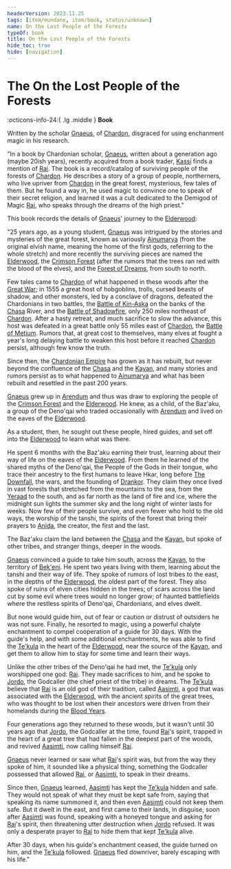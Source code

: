 ```yaml
---
headerVersion: 2023.11.25
tags: [item/mundane, item/book, status/unknown]
name: On the Lost People of the Forests
typeOf: book
title: On the Lost People of the Forests
hide_toc: true
hide: [navigation]
---
```

# The On the Lost People of the Forests
:octicons-info-24:{ .lg .middle } **Book**  

Written by the scholar [Gnaeus](<../../people/chardonians/gnaeus.md>), of [Chardon](<../../gazetteer/west-coast/chardonian-empire/chardon/chardon.md>), disgraced for using enchanment magic in his research. 

"In a book by Chardonian scholar, [Gnaeus](<../../people/chardonians/gnaeus.md>), written about a generation ago (maybe 20ish years), recently acquired from a book trader, [Kassi](<../../people/dunmari/kassi.md>) finds a mention of [Rai](<../../people/pcs/great-war/rai.md>). The book is a record/catalog of surviving people of the forests of [Chardon](<../../gazetteer/west-coast/chardonian-empire/chardon/chardon.md>). He describes a story of a group of people, northerners, who live upriver from [Chardon](<../../gazetteer/west-coast/chardonian-empire/chardon/chardon.md>) in the great forest, mysterious, few tales of them. But he found a way in, he used magic to convince one to speak of their secret religion, and learned it was a cult dedicated to the Demigod of Magic [Rai](<../../people/pcs/great-war/rai.md>), who speaks through the dreams of the high priest."

This book records the details of [Gnaeus](<../../people/chardonians/gnaeus.md>)' journey to the [Elderwood](<../../gazetteer/chasa-nahadi-watershed/elderwood.md>): 

"25 years ago, as a young student, [Gnaeus](<../../people/chardonians/gnaeus.md>) was intrigued by the stories and mysteries of the great forest, known as variously [Ainumarya](<../../gazetteer/chasa-nahadi-watershed/ainumarya.md>) (from the original elvish name, meaning the home of the first gods, referring to the whole stretch) and more recently the surviving pieces are named the [Elderwood](<../../gazetteer/chasa-nahadi-watershed/elderwood.md>), the [Crimson Forest](<../../gazetteer/chasa-nahadi-watershed/crimson-forest.md>) (after the rumors that the trees ran red with the blood of the elves), and the [Forest of Dreams](<../../gazetteer/chasa-nahadi-watershed/forest-of-dreams.md>), from south to north.

Few tales came to [Chardon](<../../gazetteer/west-coast/chardonian-empire/chardon/chardon.md>) of what happened in these woods after the [Great War](<../../events/1500s/great-war.md>); in 1555 a great host of hobgoblins, trolls, cursed beasts of shadow, and other monsters, led by a conclave of dragons, defeated the Chardonians in two battles, the [Battle of Kin-Aska](<../../events/1500s/battle-of-kin-aska.md>) on the banks of the [Chasa](<../../gazetteer/chasa-nahadi-watershed/rivers/chasa.md>) River, and the [Battle of Shadowfire](<../../events/1500s/battle-of-shadowfire.md>), only 250 miles northeast of [Chardon](<../../gazetteer/west-coast/chardonian-empire/chardon/chardon.md>). After a hasty retreat, and much sacrifice to slow the advance, this host was defeated in a great battle only 55 miles east of [Chardon](<../../gazetteer/west-coast/chardonian-empire/chardon/chardon.md>), the [Battle of Metium](<../../events/1500s/battle-of-metium.md>). Rumors that, at great cost to themselves, many elves at fought a year's long delaying battle to weaken this host before it reached [Chardon](<../../gazetteer/west-coast/chardonian-empire/chardon/chardon.md>) persist, although few know the truth.

Since then, the [Chardonian Empire](<../../gazetteer/west-coast/chardonian-empire/chardonian-empire.md>) has grown as it has rebuilt, but never beyond the confluence of the [Chasa](<../../gazetteer/chasa-nahadi-watershed/rivers/chasa.md>) and the [Kayan](<../../gazetteer/chasa-nahadi-watershed/rivers/kayan.md>), and many stories and rumors persist as to what happened to [Ainumarya](<../../gazetteer/chasa-nahadi-watershed/ainumarya.md>) and what has been rebuilt and resettled in the past 200 years.

[Gnaeus](<../../people/chardonians/gnaeus.md>) grew up in [Arendum](<../../gazetteer/west-coast/chardonian-empire/chasa-river-valley/arendum.md>) and thus was draw to exploring the people of the [Crimson Forest](<../../gazetteer/chasa-nahadi-watershed/crimson-forest.md>) and the [Elderwood](<../../gazetteer/chasa-nahadi-watershed/elderwood.md>). He knew, as a child, of the Baz'aku, a group of the Deno'qai who traded occasionally with [Arendum](<../../gazetteer/west-coast/chardonian-empire/chasa-river-valley/arendum.md>) and lived on the eaves of the [Elderwood](<../../gazetteer/chasa-nahadi-watershed/elderwood.md>).

As a student, then, he sought out these people, hired guides, and set off into the [Elderwood](<../../gazetteer/chasa-nahadi-watershed/elderwood.md>) to learn what was there.

He spent 6 months with the Baz'aku earning their trust, learning about their way of life on the eaves of the [Elderwood](<../../gazetteer/chasa-nahadi-watershed/elderwood.md>). From them he learned of the shared myths of the Deno'qai, the People of the Gods in their tongue, who trace their ancestry to the first humans to leave Hkar, long before [The Downfall](<../../events/ancient/the-downfall.md>), the wars, and the founding of [Drankor](<../../history/drankorian-era/drankor.md>). They claim they once lived in vast forests that stretched from the mountains to the sea, from the [Yeraad](<../../gazetteer/west-coast/rivers/yeraad.md>) to the south, and as far north as the land of fire and ice, where the midnight sun lights the summer sky and the long night of winter lasts for weeks. Now few of their people survive, and even fewer who hold to the old ways, the worship of the tanshi, the spirits of the forest that bring their prayers to [Anida](<../../cosmology/gods/high-gods/anida.md>), the creator, the first and the last.

The Baz'aku claim the land between the [Chasa](<../../gazetteer/chasa-nahadi-watershed/rivers/chasa.md>) and the [Kayan](<../../gazetteer/chasa-nahadi-watershed/rivers/kayan.md>), but spoke of other tribes, and stranger things, deeper in the woods.

[Gnaeus](<../../people/chardonians/gnaeus.md>) convinced a guide to take him south, across the [Kayan](<../../gazetteer/chasa-nahadi-watershed/rivers/kayan.md>), to the territory of [Bek'eni](<../../groups/deno-qai-tribes/bek-eni.md>). He spent two years living with them, learning about the tanshi and their way of life. They spoke of rumors of lost tribes to the east, in the depths of the [Elderwood](<../../gazetteer/chasa-nahadi-watershed/elderwood.md>), the oldest part of the forest. They also spoke of ruins of elven cities hidden in the trees; of scars across the land cut by some evil where trees would no longer grow; of haunted battlefields where the restless spirits of Deno'qai, Chardonians, and elves dwelt.

But none would guide him, out of fear or caution or distrust of outsiders he was not sure. Finally, he resorted to magic, using a powerful chalyte enchantment to compel cooperation of a guide for 30 days. With the guide's help, and with some additional enchantments, he was able to find the [Te'kula](<../../groups/deno-qai-tribes/te-kula.md>) in the heart of the [Elderwood](<../../gazetteer/chasa-nahadi-watershed/elderwood.md>), near the source of the [Kayan](<../../gazetteer/chasa-nahadi-watershed/rivers/kayan.md>), and get them to allow him to stay for some time and learn their ways.

Unlike the other tribes of the Deno'qai he had met, the [Te'kula](<../../groups/deno-qai-tribes/te-kula.md>) only worshipped one god: [Rai](<../../people/pcs/great-war/rai.md>). They made sacrifices to him, and he spoke to [Jordo](<../../people/deno-qai/jordo.md>), the Godcaller (the chief priest of the tribe) in dreams. The [Te'kula](<../../groups/deno-qai-tribes/te-kula.md>) believe that [Rai](<../../people/pcs/great-war/rai.md>) is an old god of their tradition, called [Aasimti](<../../cosmology/gods/tanshi/aasimti.md>), a god that was associated with the [Elderwood](<../../gazetteer/chasa-nahadi-watershed/elderwood.md>), with the ancient spirits of the great trees, who was thought to be lost when their ancestors were driven from their homelands during the [Blood Years](<../../events/1500s/blood-years.md>).

Four generations ago they returned to these woods, but it wasn't until 30 years ago that [Jordo](<../../people/deno-qai/jordo.md>), the Godcaller at the time, found [Rai](<../../people/pcs/great-war/rai.md>)'s spirit, trapped in the heart of a great tree that had fallen in the deepest part of the woods, and revived [Aasimti](<../../cosmology/gods/tanshi/aasimti.md>), now calling himself [Rai](<../../people/pcs/great-war/rai.md>).

[Gnaeus](<../../people/chardonians/gnaeus.md>) never learned or saw what [Rai](<../../people/pcs/great-war/rai.md>)'s spirit was, but from the way they spoke of him, it sounded like a physical thing, something the Godcaller possessed that allowed [Rai](<../../people/pcs/great-war/rai.md>), or [Aasimti](<../../cosmology/gods/tanshi/aasimti.md>), to speak in their dreams.

Since then, [Gnaeus](<../../people/chardonians/gnaeus.md>) learned, [Aasimti](<../../cosmology/gods/tanshi/aasimti.md>) has kept the [Te'kula](<../../groups/deno-qai-tribes/te-kula.md>) hidden and safe. They would not speak of what they must be kept safe from, saying that speaking its name summoned it, and then even [Aasimti](<../../cosmology/gods/tanshi/aasimti.md>) could not keep them safe. But it dwelt in the east, and first came to their lands, in disguise, soon after [Aasimti](<../../cosmology/gods/tanshi/aasimti.md>) was found, speaking with a honeyed tongue and asking for [Rai](<../../people/pcs/great-war/rai.md>)'s spirit, then threatening utter destruction when [Jordo](<../../people/deno-qai/jordo.md>) refused. It was only a desperate prayer to [Rai](<../../people/pcs/great-war/rai.md>) to hide them that kept [Te'kula](<../../groups/deno-qai-tribes/te-kula.md>) alive.

After 30 days, when his guide's enchantment ceased, the guide turned on him, and the [Te'kula](<../../groups/deno-qai-tribes/te-kula.md>) followed. [Gnaeus](<../../people/chardonians/gnaeus.md>) fled downriver, barely escaping with his life."